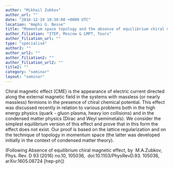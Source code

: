 ```yaml
---
author: "Mikhail Zubkov"
author_url: ""
date: "2016-12-19 10:30:00 +0000 UTC"
location: "Amphi G. Besse"
title: "Momentum space topology and the absence of equilibrium chiral magnetic effect"
author_filiation: "ITEP, Moscow & LMPT, Tours"
author_filiation_url: ""
type: "spécialisé"
author2: ""
author_url2: ""
author_filiation2: ""
author_filiation_url2: ""
title2: ""
category: "seminar" 
layout: "seminar"
---
```

Chiral magnetic effect (CME) is the appearance of electric current directed along the external magnetic field in the systems with massless (or nearly massless) fermions in the presence of chiral chemical potential. This effect was discussed recently in relation to various problems both in the high energy physics (quark - gluon plasma, heavy ion collisions) and in the condensed matter physics (Dirac and Weyl semimetals). We consider the simplest equilibrium version of this effect and prove that in this form the effect does not exist. Our proof is based on the lattice regularization and on the technique of topology in momentum space (the latter was developed initially in the context of condensed matter theory).

(Following Absence of equilibrium chiral magnetic effect, by  M.A.Zubkov, Phys. Rev. D 93 (2016) no.10, 105036,  doi:10.1103/PhysRevD.93. 105036, arXiv:1605.08724 [hep-ph])
